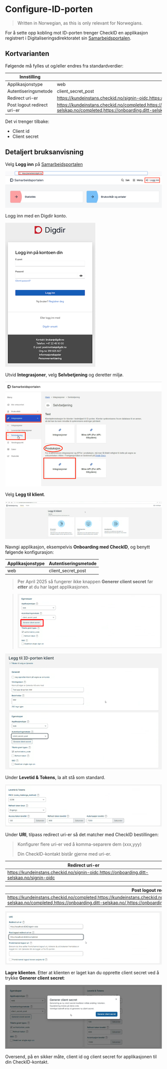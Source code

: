 # Configure-ID-porten

> Written in Norwegian, as this is only relevant for Norwegians.

For å sette opp kobling mot ID-porten trenger CheckID en applikasjon registrert i Digitaliseringsdirektoratet sin [Samarbeidsportalen](https://samarbeid.digdir.no/).

## Kortvarianten

Følgende må fylles ut og/eller endres fra standardverdier:

| Innstilling | Verdi |
|-|-|
| Applikasjonstype | web |
| Autentiseringsmetode | client_secret_post |
| Redirect uri-er | <https://kundeinstans.checkid.no/signin-oidc,https://onboarding.ditt-selskap.no/signin-oidc> |
| Post logout redirect uri-er | <https://kundeinstans.checkid.no/completed,https://kundeinstans.checkid.no/,https://kundeinstans.checkid.no/v2/completed,https://onboarding.ditt-selskap.no/completed,https://onboarding.ditt-selskap.no/,https://onboarding.ditt-selskap.no/v2/completed> |

Det vi trenger tilbake:

- Client id
- Client secret

## Detaljert bruksanvisning

Velg **Logg inn** på [Samarbeidsportalen](https://samarbeid.digdir.no/)

![Logg inn i Samarbeidsportalen](./media/samarbinnlogg.png)

Logg inn med en Digdir konto.

![Logg inn DigDir](./media/digdirinnloggmini.png)

Utvid **Integrasjoner**, velg **Selvbetjening** og deretter miljø.

![Minside selvbetjening](./media/minside.png)

Velg **Legg til klient**.

![Selvbetjening - legg til klient](./media/image.png)

Navngi applikasjon, eksempelvis **Onboarding med CheckID**, og benytt følgende konfigurasjon:

| Applikasjonstype | Autentiseringsmetode |
|-|-|
| web| client_secret_post |

>Per April 2025 så fungerer ikke knappen **Generer client secret** før ***etter*** at du har laget applikasjonen.

>![Generer client secret](./media/image-2.png)

![Legg til ID-porten klient](./media/image-1.png)

Under **Levetid & Tokens**, la alt stå som standard.

![Levetid & Tokens](./media/image-3.png)

Under **URI**, tilpass redirect uri-er så det matcher med CheckID bestillingen:

>Konfigurer flere uri-er ved å komma-separere dem (xxx,yyy)
>
>Din CheckID-kontakt bistår gjerne med uri-er.

| Redirect uri-er |
|-|
| <https://kundeinstans.checkid.no/signin-oidc,https://onboarding.ditt-selskap.no/signin-oidc> |

| Post logout redirect uri-er |
|-|
| <https://kundeinstans.checkid.no/completed,https://kundeinstans.checkid.no/,https://kundeinstans.checkid.no/v2/completed,https://onboarding.ditt-selskap.no/completed,https://onboarding.ditt-selskap.no/,https://onboarding.ditt-selskap.no/v2/completed> |

![URI-er](./media/image-4.png)

**Lagre klienten**. Etter at klienten er laget kan du opprette client secret ved å trykke **Generer client secret**:

![Lagre og generer secret](./media/image-5.png)

Oversend, på en sikker måte, client id og client secret for applikasjonen til din CheckID-kontakt.

